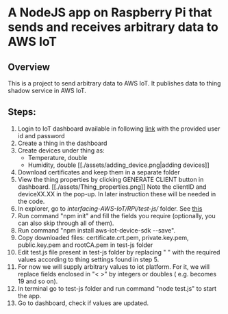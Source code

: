 # A NodeJS app on Raspberry Pi that sends and receives arbitrary data to AWS IoT

## Overview
This is a project to send arbitrary data to AWS IoT. It publishes data to thing shadow service in AWS IoT.

## Steps:
 1. Login to IoT dashboard available in following [link](http://iot.e-yantra.com) with the provided user id and password
 2. Create a thing in the dashboard 
 3. Create devices under thing as:
     * Temperature, double
     * Humidity, double
[[./assets/adding_device.png|adding devices]]
 4. Download certificates and keep them in a separate folder
 5. View the thing properties by clicking GENERATE CLIENT button in dashboard. 
[[./assets/Thing_properties.png]]
Note the clientID and deviceXX.XX in the pop-up. In later instruction these will be needed in the code.
 6. In explorer, go to *interfacing-AWS-IoT/RPi/test-js/* folder. See [this](https://github.com/sanamshakya/interfacing-AWS-IoT/blob/master/RPi/test-js/)
 7. Run command "npm init" and fill the fields you require (optionally, you can also skip through all of them).
 8. Run command "npm install aws-iot-device-sdk --save".
 7. Copy downloaded files: certificate.crt.pem, private.key.pem, public.key.pem and rootCA.pem in test-js folder
 8. Edit test.js file present in test-js folder by replacing " " with the required values according to thing settings found in step 5.
 9. For now we will supply arbitrary values to iot platform. For it, we will replace fields enclosed in "< >" by integers or doubles ( e.g. <device-attribute> becomes 19 and so on).
 10. In terminal go to test-js folder and run command "node test.js" to start the app.
 11. Go to dashboard, check if values are updated. 
